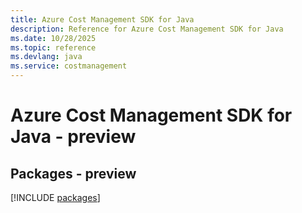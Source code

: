 ```yaml
---
title: Azure Cost Management SDK for Java
description: Reference for Azure Cost Management SDK for Java
ms.date: 10/28/2025
ms.topic: reference
ms.devlang: java
ms.service: costmanagement
---
```

# Azure Cost Management SDK for Java - preview
## Packages - preview
[!INCLUDE [packages](cost-management-index.md)]